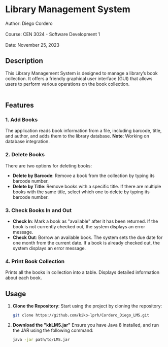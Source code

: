 # Library Management System

Author: Diego Cordero<br><br>
Course: CEN 3024 - Software Development 1<br><br>
Date: November 25, 2023

## Description

This Library Management System is designed to manage a library’s book collection. It offers a friendly graphical user interface (GUI) that allows users to perform various operations on the book collection. <br><br>

## Features

### 1. Add Books

The application reads book information from a file, including barcode, title, and author, and adds them to the library database.
**Note**: Working on database integration.


### 2. Delete Books

There are two options for deleting books:
- **Delete by Barcode**: Remove a book from the collection by typing its barcode number.
- **Delete by Title**: Remove books with a specific title. If there are multiple books with the same title, select which one to delete by typing its barcode number.

### 3. Check Books In and Out

- **Check In**: Mark a book as "available" after it has been returned. If the book is not currently checked out, the system displays an error message.
- **Check Out**: Borrow an available book. The system sets the due date for one month from the current date. If a book is already checked out, the system displays an error message.

### 4. Print Book Collection

Prints all the books in collection into a table. Displays detailed information about each book.

## Usage

1. **Clone the Repository**: Start using the project by cloning the repository:

   ```bash
   git clone https://github.com/kiko-lprh/Cordero_Diego_LMS.git

2. **Download the "kkLMS.jar"** Ensure you have Java 8 installed, and run the JAR using the following command:

   ```bash
   java -jar path/to/LMS.jar